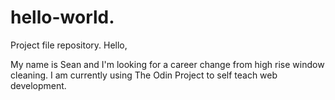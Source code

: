 # hello-world.
Project file repository.
Hello,

My name is Sean and I'm looking for a career change from high rise window cleaning. I am currently using The Odin Project to self teach web development. 
